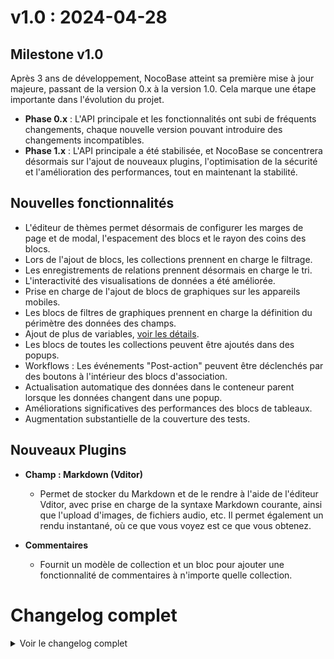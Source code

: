 # v1.0 : 2024-04-28

## Milestone v1.0

Après 3 ans de développement, NocoBase atteint sa première mise à jour majeure, passant de la version 0.x à la version 1.0. Cela marque une étape importante dans l'évolution du projet.

- **Phase 0.x** : L'API principale et les fonctionnalités ont subi de fréquents changements, chaque nouvelle version pouvant introduire des changements incompatibles.
- **Phase 1.x** : L'API principale a été stabilisée, et NocoBase se concentrera désormais sur l'ajout de nouveaux plugins, l'optimisation de la sécurité et l'amélioration des performances, tout en maintenant la stabilité.

## Nouvelles fonctionnalités

- L'éditeur de thèmes permet désormais de configurer les marges de page et de modal, l'espacement des blocs et le rayon des coins des blocs.
- Lors de l'ajout de blocs, les collections prennent en charge le filtrage.
- Les enregistrements de relations prennent désormais en charge le tri.
- L'interactivité des visualisations de données a été améliorée.
- Prise en charge de l'ajout de blocs de graphiques sur les appareils mobiles.
- Les blocs de filtres de graphiques prennent en charge la définition du périmètre des données des champs.
- Ajout de plus de variables, [voir les détails](https://docs.nocobase.com/handbook/ui/variables).
- Les blocs de toutes les collections peuvent être ajoutés dans des popups.
- Workflows : Les événements "Post-action" peuvent être déclenchés par des boutons à l'intérieur des blocs d'association.
- Actualisation automatique des données dans le conteneur parent lorsque les données changent dans une popup.
- Améliorations significatives des performances des blocs de tableaux.
- Augmentation substantielle de la couverture des tests.

## Nouveaux Plugins

- **Champ : Markdown (Vditor)**

  - Permet de stocker du Markdown et de le rendre à l'aide de l'éditeur Vditor, avec prise en charge de la syntaxe Markdown courante, ainsi que l'upload d'images, de fichiers audio, etc. Il permet également un rendu instantané, où ce que vous voyez est ce que vous obtenez.

- **Commentaires**

  - Fournit un modèle de collection et un bloc pour ajouter une fonctionnalité de commentaires à n'importe quelle collection.

# Changelog complet

<details>
<summary>Voir le changelog complet</summary>

- **feat(plugin-workflow)** : actualiser la liste après la synchronisation <u>#4177</u>
- **feat(plugin-workflow)** : afficher la clé du workflow en tant que tooltip sur le titre <u>#4178</u>
- **test(plugin-workflow)** : ajouter des cas de test <u>#4199</u>
- **chore** : en-tête de contrôle de cache API <u>#4203</u>
- **feat** : charger la dépendance vditor depuis le local <u>#4190</u>
- **test** : test du séparateur de nombre dans le champ numérique <u>#4204</u>
- **fix** : le champ numérique doit prendre en charge la configuration du séparateur <u>#4197</u>
- **fix(plugin-workflow)** : améliorer l'expérience utilisateur <u>#4195</u>
- **chore** : optimiser la formulation des avertissements pour l'import et l'export <u>#4196</u>
- **refactor** : gestionnaire de collections de sources de données externes <u>#4193</u>
- **fix** : bug environnement <u>#4191</u>
- **fix** : opérateur vide avec un champ d'association <u>#4189</u>
- **chore** : ajouter un test e2e <u>#4184</u>
- **fix** : version de vditor <u>#4183</u>
- **refactor** : amélioration des locales de modèles de données de formulaire <u>#4188</u>
- **test** : ajouter des tests automatisés <u>#4098</u>
- **chore** : instance de logger pour la source de données <u>#4181</u>
- **chore** : obtenir l'instance de la base de données dans le référentiel des relations <u>#4179</u>
- **chore** : ajouter un test e2e pour les variables <u>#4152</u>
- **chore** : définir un message de débogage pour les collections <u>#4176</u>
- **chore** : champs non pris en charge dans la vue de collection <u>#4155</u>
- **feat** : ajouter le plugin-field-markdown-vditor <u>#4065</u>
- **fix** : erreur de l'action de modification en masse du formulaire acl <u>#4166</u>
- **fix** : création automatique de clé étrangère uuid dans le champ de relation <u>#4160</u>
- **fix(plugin-fm)** : corriger l'indication de taille limite confuse <u>#4153</u>
- **fix(users)** : améliorer la mise à jour du profil des utilisateurs <u>#4162</u>
- **fix(client)** : obtenir l'URL de l'API <u>#4161</u>
- **feat** : supprimer le plugin-ui-routes-storage <u>#4140</u>
- **fix** : verrouiller la version de cytoscape <u>#4158</u>
- **refactor** : prise en charge de presetFieldsDisabled dans le modèle de collection <u>#4159</u>
- **fix** : schéma de grille <u>#4157</u>
- **test** : test unitaire du client <u>#4150</u>
- **fix** : mettre à jour l'association "appartient à" où la clé cible n'est pas la clé primaire <u>#4146</u>
- **refactor** : améliorer les locales des modèles de données de formulaire <u>#4148</u>
- **fix(database)** : nom de colonne dans le champ de tableau <u>#4110</u>
- **test** : test e2e pour actualisation sur action <u>#4147</u>
- **fix(custom-request)** : prise en charge de la configuration du type de contenu <u>#4144</u>
- **chore** : déprécier la variable de l'enregistrement actuel dans le formulaire <u>#4063</u>
- **feat(Theme)** : ajout de quelques tokens <u>#4137</u>
- **fix(client)** : correction de certains avertissements <u>#4143</u>
- **style** : amélioration du style de la colonne d'action du tableau <u>#4138</u>
- **fix** : amélioration du style de la barre d'action <u>#4123</u>
- **chore** : message d'avertissement en cas de conflit de suppression <u>#4141</u>
- **fix(plugin-workflow-manual)** : permettre de passer un noeud lorsque aucun assignataire n'est défini <u>#4139</u>
- **chore** : API du gestionnaire de sources de données <u>#4124</u>
- **fix(plugin-workflow-manual)** : corriger le bug de l'analyse des assignataires <u>#4125</u>
- **fix** : charger un champ d'association dans la collection <u>#4122</u>
- **perf** : supprimer toute animation Skeleton <u>#4113</u>
- **test** : ajout d'un test e2e <u>#4121</u>
- **chore(data-vi)** : ajustement de l'API <u>#4116</u>
- **fix** : déclencheur de l'événement programmé <u>#4114</u>
- **feat(plugin-workflow)** : ajouter un vérificateur pour la distribution à intervalles <u>#4119</u>
- **feat** : ajouter le filtreOtherRecordsCollection pour DataBlockInitializer <u>#4117</u>
- **refactor** : optimisation du champ de collection <u>#4111</u>
- **fix** : améliorer la migration des champs triés <u>#4112</u>
- **fix** : composant de champ <u>#4102</u>
- **fix** : ajouter un mode d'ajout au sélecteur d'association <u>#4108</u>
- **fix** : options de cibles createdBy et updatedBy <u>#4109</u>
- **fix(linkage-rule)** : la règle de liaison prend désormais en charge les conditions vides <u>#4103</u>
- **fix** : ajouter SanitizedCollectionProvider <u>#4100</u>
- **fix** : erreur dans la cible de la collection en arbre <u>#4105</u>
- **fix** : ajouter ClearCollectionFieldContext <u>#4101</u>
- **feat** : améliorer le bloc de formulaire <u>#4099</u>
- **chore** : migrer les options triables vers le champ de tri <u>#4011</u>
- **feat** : prise en charge de l'option de tri dans les ajouts <u>#4056</u>
- **feat(data-vi)** : permet aux graphiques en secteurs d'accepter des nombres négatifs, corrige T-4075 <u>#4094</u>
- **fix(data-vi)** : le nombre devient une chaîne après la transformation de précision <u>#4092</u>
- **fix** : encodage des paramètres d'URL <u>#4055</u>
- **test(plugin-workflow)** : ajouter des cas de test pour le déclenchement en double d'un workflow programmé <u>#3817</u>
- **perf(LinkageRules)** : résoudre les problèmes de décalage <u>#4090</u>
- **fix(subTable)** : ne pas afficher l'option Ajouter de nouvelles données <u>#4086</u>
- **fix** : champs manquants <u>#4083</u>
- **fix** : erreur de pagination dans la sélection du tableau <u>#4078</u>
- **fix** : réinitialiser la page lors de la définition du périmètre de données du bloc <u>#4081</u>
- **fix** : rôle de la liste de demande personnalisée <u>#4074</u>
- **fix** : analyse de la semaine ISO <u>#4068</u>
- **fix(sourceId)** : éviter les erreurs <u>#4077</u>
- **fix(sql-collection)** : impossible de sélectionner l'interface lors de la définition des champs <u>#4079</u>
- **fix** : chargement avec un champ source <u>#4075</u>
- **fix** : suppression des règles de liaison ne prenant pas effet en temps réel <u>#4058</u>
- **fix(core)** : correction du bug d'arrondi dans l'évaluateur de formules <u>#4070</u>
- **test** : ajout de tests e2e pour les modes de chargement des données <u>#4069</u>
- **fix(filterForm)** : éviter les noms dupliqués <u>#4071</u>
- **chore** : optimisation du titre des blocs <u>#4040</u>
- **fix** : synchroniser les valeurs par défaut dans la vue <u>#4067</u>
- **fix(defaultValue)** : correction du problème de disparition des valeurs par défaut après un rafraîchissement de page <u>#4066</u>
- **refactor** : bloc Gantt <u>#4059</u>
- **fix** : le sous-tableau de grands champs doit prendre en charge la valeur par défaut variable <u>#4062</u>
- **chore(Theme)** : définir la taille de police par défaut du thème Compact à 16 <u>#4064</u>
- **test** : ajout de tests e2e pour les actions <u>#4053</u>
- **fix(variable)** : variables manquantes et traductions invalides <u>#4054</u>
- **test** : ajout de tests unitaires front-end <u>#3991</u>
- **feat** : prise en charge de l'option "Autres" dans le popup <u>#4015</u>
- **fix(collection-manager)** : pas de rafraîchissement après avoir écrasé le champ <u>#4022</u>
- **chore** : ajouter des avertissements pour l'import et l'export <u>#4027</u>
- **refactor** : prise en charge du tri des champs groupés par source de données tierces <u>#4023</u>
- **fix(plugin-acl)** : correction du snippet pm.acl.roles <u>#4026</u>
- **test** : test e2e pour le bloc de nom d'association <u>#4021</u>
- **fix** : obtenir l'URL de l'API <u>#4020</u>
- **fix(Sub-details)** : le bouton d'initialisation n'est pas affiché lorsque la valeur du champ est vide <u>#4019</u>
- **fix** : l'initialiseur utilise useAassociationName <u>#4018</u>
- **fix(auth)** : bug de connexion cas lorsque le déploiement utilise un sous-répertoire <u>#4017</u>
- **fix(TreeTable)** : ajouter une erreur enfant <u>#4008</u>
- **fix** : retirer le champ actif ne doit pas effacer la valeur <u>#4012</u>
- **fix(plugin-acl)** : correction du snippet des rôles de la source de données <u>#4016</u>
- **fix** : après avoir sélectionné tout, la mise à jour en masse affiche des données non sélectionnées <u>#4010</u>
- **refactor** : le tableau d'arbre n'est pas activé par défaut <u>#4001</u>
- **feat(plugin-workflow-action-trigger)** : prise en charge des actions d'association pour le déclenchement <u>#4007</u>
- **update** : application.ts <u>#4006</u>
- **fix** : configuration du champ de tag <u>#4009</u>
- **fix(users)** : suppression de la validation du téléphone en raison de la vérification incorrecte des numéros de téléphone étrangers <u>#4005</u>
- **fix** : échec de la vérification des permissions d'action du bloc d'association <u>#3994</u>
- **refactor** : les champs de tri des tableaux ne peuvent pas sélectionner de champs de tri avec scopekey <u>#3984</u>
- **fix(Form)** : erreur de parentRecord invalide <u>#3998</u>
- **fix(plugin-workflow)** : ajuster la locale <u>#3993</u>
- **fix** : sous-tableau prend désormais en charge la configuration allowSelectExistingRecord <u>#4004</u>
- **fix(auth)** : la page d'inscription n'est pas trouvée lors de l'entrée directe par URL <u>#4002</u>
- **chore(database)** : définir une valeur nulle lorsque le champ est unique et que la valeur est une chaîne vide <u>#3997</u>
- **chore(gateway)** : signaler une erreur avec le message de cause <u>#3999</u>
- **chore(error-handler)** : afficher le message expliquant l'erreur <u>#3996</u>
- **fix** : restaurer avec le nom de la table en camel case <u>#3995</u>
- **refactor(plugin-workflow)** : ajuster les commentaires <u>#3990</u>
- **fix** : correction de la fonctionnalité de réduction et d'expansion dans Gantt <u>#3982</u>
- **fix(BulkForm)** : le champ doit être requis lors du passage à "Changed to" <u>#3965</u>
- **fix** : déplacer l'action <u>#3985</u>
- **refactor** : le champ de tri ne doit pas avoir de valeur par défaut <u>#3986</u>
- **chore** : mettre à jour les noms de classe des plugins <u>#3981</u>
- **feat(plugin-workflow-sync)** : ajouter la synchronisation lorsque multi-app-share-collection est activé <u>#3969</u>
- **fix(localization)** : mauvaise locale lors de la première entrée <u>#3968</u>
- **chore** : ajuster et ajouter des commentaires à l'API <u>#3951</u>
- **refactor** : configuration des options de sélection <u>#3964</u>
- **fix(GridCard)** : définir le nombre de colonnes affichées dans une ligne <u>#3960</u>
- **refactor** : seuls les champs de formule numériques doivent prendre en charge le format <u>#3962</u>
- **chore(plugin-workflow)** : ajouter des commentaires <u>#3959</u>
- **chore** : supprimer les anciens plugins de formule <u>#3939</u>
- **fix(LinkageRules)** : la règle de liaison doit être immédiatement effective <u>#3958</u>
- **fix(Picker)** : doit afficher l'option "Allow add new data" <u>#3957</u>
- **fix(connect-data-blocks)** : doit s'afficher immédiatement dans le menu déroulant <u>#3953</u>
- **fix** : modifier le titre du menu gauche <u>#3956</u>
- **fix** : bug du fournisseur de la liste de modèles <u>#3950</u>
- **refactor** : auto-complétion pour nanoid et uuid <u>#3955</u>
- **feat** : ajouter getParentJsonSchema dans le référentiel du schéma UI <u>#3690</u>
- **fix** : sauvegarder uuid et nano id avec validation sequelize <u>#3952</u>
- **fix** : la recherche floue est maintenant prise en charge par throughCollection <u>#3949</u>
- **fix** : obtenir la clé source par association <u>#3947</u>
- **fix(RichText)** : unification du style <u>#3946</u>
- **fix(connectDataBlocks)** : doit ajouter FilterBlockProvider à la grille <u>#3944</u>
- **chore** : ajouter appVersion au schéma <u>#3936</u>
- **fix** : collectionFieldInterfaceSelect <u>#3945</u>
- **fix** : correction du sourceId des modèles <u>#3941</u>
- **fix(collection manager)** : gestionnaire de collections prend désormais en charge la configuration de la clé primaire, nanoid et uuid <u>#3943</u>
- **fix(plugin-formula-field)** : correction du contexte du composant <u>#3937</u>
- **fix** : disponibilité des types nanoid <u>#3942</u>
- **fix** : génération automatique des valeurs par défaut <u>#3940</u>
- **fix** : erreur de calcul dans le champ de formule <u>#3938</u>
- **fix** : prise en charge du format dans le champ de formule <u>#3928</u>
- **refactor** : unification de l'initialisation des onglets <u>#3932</u>
- **fix** : ajout de zIndex au style de la superposition Lightbox <u>#3934</u>
- **fix(Table)** : correction du problème où le contenu du champ d'association n'est pas affiché <u>#3930</u>
- **fix(evaluators)** : correction de l'aplatissement des tableaux <u>#3931</u>
- **refactor** : vue principale de la source de données, prise en charge du filtreTargetKey dans la collection <u>#3818</u>
- **fix** : correction de l'erreur de calcul dans le champ de formule <u>#3929</u>
- **fix** : charger la collection de vues "appartient à" avec les options source <u>#3912</u>
- **fix** : lorsque le formulaire n'a pas été modifié, ne pas afficher l'avertissement de non-sauvegarde lors de la fermeture de la fenêtre modale <u>#3920</u>
- **fix(Collapse)** : correction du problème pour chinaRegions <u>#3925</u>
- **fix** : format d'affichage du nombre <u>#3924</u>

# Changelog complet

<details>
<summary>Voir le changelog complet</summary>

- **fix(defaultValue)** : les valeurs par défaut doivent avoir un effet immédiat lors de leur définition <u>#3923</u>
- **feat** : la configuration de `refreshDataBlockRequest` est désormais prise en charge pour les actions <u>#3882</u>
- **refactor** : refactorisation des `formBlockProvider` et `detailBlockProvider` <u>#3898</u>
- **feat(data-vi)** : possibilité d'ajouter des graphiques pour le client mobile <u>#3922</u>
- **chore** : ajouter des commentaires dans l'API <u>#3919</u>
- **fix** : correction de la pagination <u>#3921</u>
- **test(plugin-error-handler)** : test du middleware <u>#3909</u>
- **fix** : mise à jour du plugin <u>#3895</u>
- **fix** : correction de la pagination du bloc Gantt <u>#3918</u>
- **fix** : correction de la source id nulle <u>#3917</u>
- **fix(Table)** : correction de la pagination <u>#3916</u>
- **fix** : obtenir le bon `sourceId` <u>#3897</u>
- **fix(DataScope)** : résolution du problème d'absence d'effet immédiat après la sauvegarde <u>#3910</u>
- **fix** : correction des options initiales du champ de sélection <u>#3911</u>
- **fix** : correction du clic sur les liens externes <u>#3908</u>
- **fix(inputNumber)** : perte de précision dans `inputNumber` <u>#3902</u>
- **feat(plugin-workflow-action-trigger)** : ajout des événements d'action globaux <u>#3883</u>
- **docs** : ajout des commentaires API <u>#3868</u>
- **fix** : correction du bug de configuration de `vitest` <u>#3907</u>
- **fix** : correction du bug avec le tableau fixe <u>#3901</u>
- **fix** : correction de l'erreur de données non définies dans la liste <u>#3905</u>
- **fix** : correction du bug de rendu paresseux <u>#3886</u>
- **fix** : paramètres de tri manquants <u>#3906</u>
- **refactor** : changement de `useProps` à `x-use-component-props` <u>#3853</u>
- **fix(withDynamicSchemaProps)** : changement de la fusion profonde en fusion superficielle <u>#3899</u>
- **fix** : ajout d'un bouton d'impression pour le bloc historique, correction de l'erreur lors du clic sur le bouton d'impression <u>#3900</u>
- **fix** : correction du bug `tar` <u>#3891</u>
- **chore** : retourner `bigInt` sous forme de chaîne <u>#3887</u>
- **feat(data-vi)** : ajout de la portée des données pour filtrer les champs des graphiques <u>#3894</u>
- **feat** : ajustement du menu d'ajout de nouveaux éléments <u>#3884</u>
- **fix(plugin-custom-request)** : correction du dialogue du bouton d'édition <u>#3893</u>
- **fix** : correction de l'absence de `fieldNames` lors de la définition de la portée des données <u>#3892</u>
- **fix** : erreur de vérification des dépendances lorsque l'on ajoute un plugin de production en mode développement <u>#3848</u>
- **fix** : les onglets du workflow n'existent pas <u>#3889</u>
- **fix** : prise en charge de la portée des données par le champ d'association <u>#3888</u>
- **fix** : `templateBlockProvider` prend désormais en charge l'ajout de champs d'association <u>#3866</u>
- **chore** : mise à jour de l'API de la source de données principale <u>#3880</u>
- **feat** : exécution de `vitest` avec couverture <u>#3802</u>
- **fix** : éviter les clés de menu en double <u>#3885</u>
- **fix(data-vi)** : le graphique à axes doubles s'affiche de manière anormale <u>#3881</u>
- **fix** : rejeter la mise à jour lorsque le filtre est un objet vide <u>#3777</u>
- **chore** : mise à jour du champ avec l'attribut clé primaire <u>#3852</u>
- **refactor** : prise en charge de la configuration de la valeur par défaut pour `uuid` et `nanoid` <u>#3830</u>
- **feat** : amélioration des performances du tableau <u>#3791</u>
- **fix** : correction de `setFormValueChanged` non défini <u>#3879</u>
- **fix(client)** : correction du problème avec `disabled` dans les composants dynamiques de filtre <u>#3874</u>
- **fix(plugin-workflow-parallel)** : correction de la locale <u>#3876</u>
- **fix(formula-field)** : mise à jour de la valeur du formulaire pour les champs de formule <u>#3873</u>
- **fix** : correction de l'affichage du bloc `formBlockProvider` <u>#3877</u>
- **refactor(plugin-workflow)** : modification de la structure du code <u>#3871</u>
- **fix** : correction de l'affichage anormal du modal de la carte Kanban <u>#3863</u>
- **fix** : `filterTargetKey` ne prend en charge que les collections de vue <u>#3872</u>

</details>

## Modifications des Plugins

### Plugins Supprimés

Les plugins suivants ne sont plus disponibles en version open-source. Les utilisateurs qui utilisent ces plugins en production sont invités à contacter NocoBase pour obtenir une mise à jour :

- **@nocobase/plugin-auth-cas** : Authentifie l'identité via le protocole CAS.
- **@nocobase/plugin-auth-odic** : Authentifie l'identité via le protocole OIDC (OpenID Connect).
- **@nocobase/plugin-auth-saml** : Authentifie l'identité via le protocole SAML 2.0.

### Plugins Dépréciés

Les plugins suivants ont été dépréciés et seront supprimés dans les versions futures. Ils ne seront plus installés dans les nouvelles versions, bien qu'ils soient encore disponibles temporairement :

- **@nocobase/plugin-audit-logs** : Déprécié, ne sera pas installé dans la nouvelle version.
- **@nocobase/plugin-snapshot-field** : Déprécié, ne sera pas installé dans la nouvelle version.
- **@nocobase/plugin-charts** : Utilisez **@nocobase/plugin-data-visualization** à la place.
- **@nocobase/plugin-excel-formula-field** : Utilisez **@nocobase/plugin-field-formula** à la place.
- **@nocobase/plugin-math-formula-field** : Utilisez **@nocobase/plugin-field-formula** à la place.
- **@nocobase/plugin-ui-routes-storage** : Déprécié, les routes frontend peuvent être étendues directement dans le frontend.

Pour la liste complète des plugins, veuillez consulter [Plugins NocoBase](https://www.nocobase.com/plugins.html).

## Commentaires de Code

Pour améliorer l'expérience de développement, nous avons ajouté les commentaires suivants à certaines API spéciales :

- **@internal** : Indique les détails d'implémentation internes ou les méthodes qui ne sont pas destinées à un usage public.
- **@experimental** : Marque les API ou fonctionnalités encore en développement ou en phase de test. Ces API peuvent subir des modifications importantes ou être supprimées dans les futures versions.
- **@deprecated** : Identifie les fonctionnalités, méthodes ou API dépréciées qui peuvent être supprimées à l'avenir. Des alternatives meilleures peuvent être disponibles.

## Accord de Licence

NocoBase est sous licence double AGPL-3.0 et commerciale. Pour plus de détails, veuillez consulter l'[Accord de Licence NocoBase](https://cn.nocobase.com/agreement-cn.html).

## Guide de Mise à Jour

### Notes Importantes :
- **Sauvegardez toujours votre base de données avant de mettre à jour !** Pensez également à sauvegarder tout le code de votre projet.

Puisque les plugins **Auth : CAS**, **Auth : OIDC** et **Auth : SAML** ont été supprimés du code open-source, le processus de mise à jour variera en fonction de votre utilisation des plugins.

### Si Vous N'utilisez Pas de Plugins SSO :
Veuillez suivre la [méthode de mise à jour conventionnelle](https://docs.nocobase.com/welcome/getting-started/upgrading) pour effectuer la mise à jour.

### Si Vous Utilisez des Plugins SSO :

Suivez les étapes ci-dessous pour effectuer la mise à jour :

#### 1. Mettre à Jour l'Application

- Référez-vous à l'[Aperçu de la Mise à Jour de NocoBase](/welcome/getting-started/upgrading) et mettez à jour NocoBase vers la dernière version.

Si vous avez activé les plugins CAS, OIDC ou SAML précédemment, vous verrez les invites suivantes lors de la mise à jour :

- **Invite en ligne de commande** :

    ![20240428212151](https://static-docs.nocobase.com/20240428212151.png)

- **Invite de l'interface Docker** :

    ![20240428194926](https://static-docs.nocobase.com/20240428194926.png)

#### 2. Supprimer les Plugins ou Obtenir la Version 1.0 des Plugins

**Si vous choisissez de supprimer les plugins et de continuer la mise à jour :**

Supprimez les plugins selon les invites.

```bash
# Application principale
yarn pm remove cas oidc saml --force
# Si c'est une sous-application, ajoutez le paramètre --app
yarn pm remove cas oidc saml --force --app=sub-app1
```

Continuez la mise à jour :

```bash
yarn nocobase upgrade
```

**Si vous choisissez de mettre à jour les plugins vers la version 1.0 :**

Contactez l'équipe NocoBase pour obtenir la version 1.0 des plugins et poursuivez la mise à jour.

#### 3. Processus de Mise à Jour des Plugins CAS, OIDC, SAML

À ce stade, l'interface de l'application ne sera plus accessible. Vous devrez donc effectuer la mise à jour manuellement.

1. Connectez-vous à la **Plateforme de Services Utilisateurs Entreprise** pour télécharger les dernières versions des plugins.
2. Décompressez les plugins dans les répertoires spécifiés :
    - Plugin CAS dans `./storage/plugins/@nocobase/plugin-auth-cas`
    - Plugin OIDC dans `./storage/plugins/@nocobase/plugin-auth-oidc`
    - Plugin SAML dans `./storage/plugins/@nocobase/plugin-auth-saml`
3. Mettez à jour l'application :
    - Pour Docker, redémarrez simplement le conteneur.
    - Pour la version du code source ou `create-nocobase-app` :
        1. Téléchargez les dépendances : `yarn install`
        2. Exécutez la commande de mise à jour : `yarn nocobase upgrade`
        3. Redémarrez l'application.
